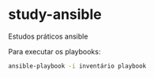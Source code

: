 # study-ansible
Estudos práticos ansible

Para executar os playbooks:

```bash
ansible-playbook -i inventário playbook
```
